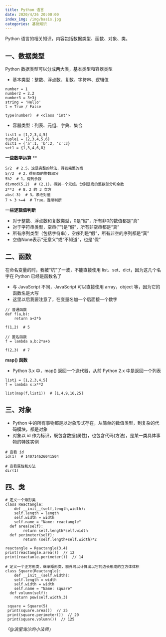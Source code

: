 ```yaml
---
title: Python 语言
date: 2020/4/26 20:00:00
index_img: /img/basis.jpg
categories: 基础知识
---
```


Python 语言的相关知识，内容包括数据类型、函数、对象、类。


## 一、数据类型


Python 数据类型可以分成两大类，基本类型和容器类型


- 基本类型：整数、浮点数、复数、字符串、逻辑值



```
number = 1
number2 = 2.2
number3 = 3+3j
string = 'Hello'
t = True / False

type(number)  # <class 'int'>
```


- 容器类型：列表、元组、字典、集合



```
list1 = [1,2,3,4,5] 
tuple1 = (2,3,4,5,6)
dict1 = {'a':1, 'b':2, 'c':3}
set1 = {1,3,4,6,8}
```


**一些数学运算**
**
```
5/2  # 2.5，这是完整的除法，得到完整的商
5//2  # 2，得到商的整数部分
5%2  # 1，得到余数
divmod(5,2)  # (2,1)，得到一个元组，分别是商的整数部分和余数
2**3  # 8，2 的 3 次方
abs(-3)  # 3，求绝对值
7 > 3 >=4  # True，连续判断
```


**一些逻辑值判断**


- 对于整数、浮点数和复数类型，0是“假”，所有非0的数值都是“真”
- 对于字符串类型，空串("")是“假”，所有非空串都是“真”
- 所有序列类型（包括字符串），空序列是“假”，所有非空的序列都是“真”
- 空值None表示“无意义”或“不知道”，也是“假”



## 二、函数


在命名变量的时，我被“坑”了一波，不能直接使用 list、set、dict，因为这几个名字在 Python 已经是函数名了

- 与 JavaScript 不同，JavaScript 可以直接使用 array，object 等，因为它的函数名是大写
- 这里以后我要注意了，在变量名加一个后面接一个数字



```
// 普通函数
def f(a,b):
	return a+2*b

f(1,2)  # 5

// 匿名函数
f = lambda a,b:2*a+b

f(2,3)  # 7
```


**map() 函数**


- Python 3.x 中，map() 返回一个迭代器，从前 Python 2.x 中是返回一个列表



```
list1 = [1,2,3,4,5]
f = lambda x:x**2

list(map(f,list1))  # [1,4,9,16,25]
```


## 三、对象


- Python 中的所有事物都是以对象形式存在，从简单的数值类型，到复杂的代码模块，都是对象
- 对象以 id 作为标识，既包含数据(属性)，也包含代码(方法)，是某一类具体事物的特殊实例



```
# 查看 id
id(1)  # 140714626041504

# 查看属性和方法
dir(1)
```


## 四、类


```
# 定义一个矩形类
class Reactangle:
	def __init__(self,length,width):
  	self.length = length
    self.width = width
    self.name = "Name: reactangle"
  def area(self):
 		return self.length*self.width
  def perimeter(self):
 		return (self.length+self.width)*2

reactangle = Reactangle(3,4)
print(reactangle.area())  // 12
print(reactanle.perimeter())  // 14

# 定义一个正方形类，继承矩形类，额外可以计算出以它的边长形成的立方体体积
class Square(Reactangle):
	def __init__(self,width):
  	self.length = width
  	self.width = width
    self.name = "Name: square"
  def volumn(self):
  	return pow(self.width,3)
 
 square = Square(5)
 print(square.area())  // 25
 print(square.perimeter())  // 20
 print(square.volumn())  // 125
```


_「@浪里淘沙的小法师」_
